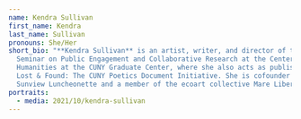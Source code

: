 ```yaml
---
name: Kendra Sullivan
first_name: Kendra
last_name: Sullivan
pronouns: She/Her
short_bio: "**Kendra Sullivan** is an artist, writer, and director of the Mellon
  Seminar on Public Engagement and Collaborative Research at the Center for the
  Humanities at the CUNY Graduate Center, where she also acts as publisher of
  Lost & Found: The CUNY Poetics Document Initiative. She is cofounder of the
  Sunview Luncheonette and a member of the ecoart collective Mare Liberum."
portraits:
  - media: 2021/10/kendra-sullivan
---
```

